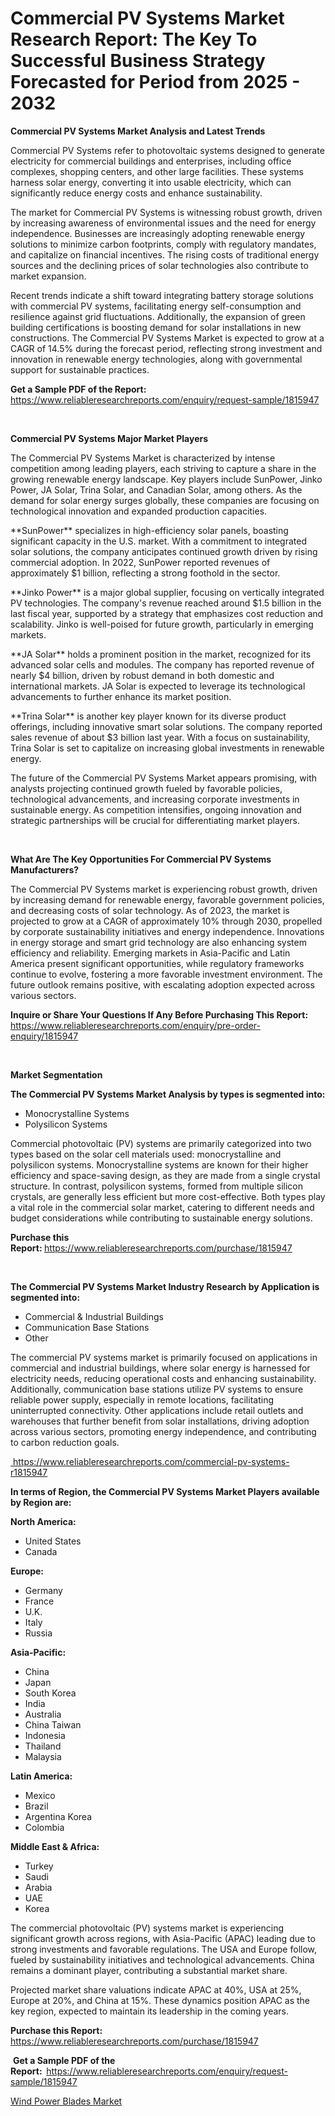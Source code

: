 <p><h1>Commercial PV Systems Market Research Report: The Key To Successful Business Strategy Forecasted for Period from 2025 - 2032</h1></p><p><strong>Commercial PV Systems Market Analysis and Latest Trends</strong></p>
<p><p>Commercial PV Systems refer to photovoltaic systems designed to generate electricity for commercial buildings and enterprises, including office complexes, shopping centers, and other large facilities. These systems harness solar energy, converting it into usable electricity, which can significantly reduce energy costs and enhance sustainability.</p><p>The market for Commercial PV Systems is witnessing robust growth, driven by increasing awareness of environmental issues and the need for energy independence. Businesses are increasingly adopting renewable energy solutions to minimize carbon footprints, comply with regulatory mandates, and capitalize on financial incentives. The rising costs of traditional energy sources and the declining prices of solar technologies also contribute to market expansion.</p><p>Recent trends indicate a shift toward integrating battery storage solutions with commercial PV systems, facilitating energy self-consumption and resilience against grid fluctuations. Additionally, the expansion of green building certifications is boosting demand for solar installations in new constructions. The Commercial PV Systems Market is expected to grow at a CAGR of 14.5% during the forecast period, reflecting strong investment and innovation in renewable energy technologies, along with governmental support for sustainable practices.</p></p>
<p><strong>Get a Sample PDF of the Report:&nbsp;</strong> <a href="https://www.reliableresearchreports.com/enquiry/request-sample/1815947?utm_campaign=3020&utm_medium=2&utm_source=Github&utm_content=ia&utm_term=07042025&utm_id=commercial-pv-systems">https://www.reliableresearchreports.com/enquiry/request-sample/1815947</a></p>
<p>&nbsp;</p>
<p><strong>Commercial PV Systems Major Market Players</strong></p>
<p><p>The Commercial PV Systems Market is characterized by intense competition among leading players, each striving to capture a share in the growing renewable energy landscape. Key players include SunPower, Jinko Power, JA Solar, Trina Solar, and Canadian Solar, among others. As the demand for solar energy surges globally, these companies are focusing on technological innovation and expanded production capacities.</p><p>**SunPower** specializes in high-efficiency solar panels, boasting significant capacity in the U.S. market. With a commitment to integrated solar solutions, the company anticipates continued growth driven by rising commercial adoption. In 2022, SunPower reported revenues of approximately $1 billion, reflecting a strong foothold in the sector.</p><p>**Jinko Power** is a major global supplier, focusing on vertically integrated PV technologies. The company's revenue reached around $1.5 billion in the last fiscal year, supported by a strategy that emphasizes cost reduction and scalability. Jinko is well-poised for future growth, particularly in emerging markets.</p><p>**JA Solar** holds a prominent position in the market, recognized for its advanced solar cells and modules. The company has reported revenue of nearly $4 billion, driven by robust demand in both domestic and international markets. JA Solar is expected to leverage its technological advancements to further enhance its market position.</p><p>**Trina Solar** is another key player known for its diverse product offerings, including innovative smart solar solutions. The company reported sales revenue of about $3 billion last year. With a focus on sustainability, Trina Solar is set to capitalize on increasing global investments in renewable energy.</p><p>The future of the Commercial PV Systems Market appears promising, with analysts projecting continued growth fueled by favorable policies, technological advancements, and increasing corporate investments in sustainable energy. As competition intensifies, ongoing innovation and strategic partnerships will be crucial for differentiating market players.</p></p>
<p>&nbsp;</p>
<p><strong>What Are The Key Opportunities For Commercial PV Systems Manufacturers?</strong></p>
<p><p>The Commercial PV Systems market is experiencing robust growth, driven by increasing demand for renewable energy, favorable government policies, and decreasing costs of solar technology. As of 2023, the market is projected to grow at a CAGR of approximately 10% through 2030, propelled by corporate sustainability initiatives and energy independence. Innovations in energy storage and smart grid technology are also enhancing system efficiency and reliability. Emerging markets in Asia-Pacific and Latin America present significant opportunities, while regulatory frameworks continue to evolve, fostering a more favorable investment environment. The future outlook remains positive, with escalating adoption expected across various sectors.</p></p>
<p><strong>Inquire or Share Your Questions If Any Before Purchasing This Report:</strong> <a href="https://www.reliableresearchreports.com/enquiry/pre-order-enquiry/1815947?utm_campaign=3020&utm_medium=2&utm_source=Github&utm_content=ia&utm_term=07042025&utm_id=commercial-pv-systems">https://www.reliableresearchreports.com/enquiry/pre-order-enquiry/1815947</a></p>
<p>&nbsp;</p>
<p><strong>Market Segmentation</strong></p>
<p><strong>The Commercial PV Systems Market Analysis by types is segmented into:</strong></p>
<p><ul><li>Monocrystalline Systems</li><li>Polysilicon Systems</li></ul></p>
<p><p>Commercial photovoltaic (PV) systems are primarily categorized into two types based on the solar cell materials used: monocrystalline and polysilicon systems. Monocrystalline systems are known for their higher efficiency and space-saving design, as they are made from a single crystal structure. In contrast, polysilicon systems, formed from multiple silicon crystals, are generally less efficient but more cost-effective. Both types play a vital role in the commercial solar market, catering to different needs and budget considerations while contributing to sustainable energy solutions.</p></p>
<p><strong>Purchase this Report:&nbsp;</strong><a href="https://www.reliableresearchreports.com/purchase/1815947?utm_campaign=3020&utm_medium=2&utm_source=Github&utm_content=ia&utm_term=07042025&utm_id=commercial-pv-systems">https://www.reliableresearchreports.com/purchase/1815947</a></p>
<p>&nbsp;</p>
<p><strong>The Commercial PV Systems Market Industry Research by Application is segmented into:</strong></p>
<p><ul><li>Commercial & Industrial Buildings</li><li>Communication Base Stations</li><li>Other</li></ul></p>
<p><p>The commercial PV systems market is primarily focused on applications in commercial and industrial buildings, where solar energy is harnessed for electricity needs, reducing operational costs and enhancing sustainability. Additionally, communication base stations utilize PV systems to ensure reliable power supply, especially in remote locations, facilitating uninterrupted connectivity. Other applications include retail outlets and warehouses that further benefit from solar installations, driving adoption across various sectors, promoting energy independence, and contributing to carbon reduction goals.</p></p>
<p><a href="https://www.reliableresearchreports.com/commercial-pv-systems-r1815947?utm_campaign=3020&utm_medium=2&utm_source=Github&utm_content=ia&utm_term=07042025&utm_id=commercial-pv-systems">&nbsp;https://www.reliableresearchreports.com/commercial-pv-systems-r1815947</a></p>
<p><strong>In terms of Region, the Commercial PV Systems Market Players available by Region are:</strong></p>
<p>
    <p> <strong> North America: </strong>
        <ul>
            <li>United States</li>
            <li>Canada</li>
        </ul>
        </p> 
    <p> <strong> Europe: </strong>
        <ul>
            <li>Germany</li>
            <li>France</li>
            <li>U.K.</li>
            <li>Italy</li>
            <li>Russia</li>
        </ul>
        </p> 
    <p> <strong> Asia-Pacific: </strong>
        <ul>
            <li>China</li>
            <li>Japan</li>
            <li>South Korea</li>
            <li>India</li>
            <li>Australia</li>
            <li>China Taiwan</li>
            <li>Indonesia</li>
            <li>Thailand</li>
            <li>Malaysia</li>
        </ul>
        </p> 
    <p> <strong> Latin America: </strong>
        <ul>
            <li>Mexico</li>
            <li>Brazil</li>
            <li>Argentina Korea</li>
            <li>Colombia</li>
        </ul>
        </p> 
    <p> <strong> Middle East & Africa: </strong>
        <ul>
            <li>Turkey</li>
            <li>Saudi</li>
            <li>Arabia</li>
            <li>UAE</li>
            <li>Korea</li>
        </ul>
    </p>
    </p>
<p><p>The commercial photovoltaic (PV) systems market is experiencing significant growth across regions, with Asia-Pacific (APAC) leading due to strong investments and favorable regulations. The USA and Europe follow, fueled by sustainability initiatives and technological advancements. China remains a dominant player, contributing a substantial market share. </p><p>Projected market share valuations indicate APAC at 40%, USA at 25%, Europe at 20%, and China at 15%. These dynamics position APAC as the key region, expected to maintain its leadership in the coming years.</p></p>
<p><strong>Purchase this Report: </strong><a href="https://www.reliableresearchreports.com/purchase/1815947?utm_campaign=3020&utm_medium=2&utm_source=Github&utm_content=ia&utm_term=07042025&utm_id=commercial-pv-systems">https://www.reliableresearchreports.com/purchase/1815947</a></p>
<p>&nbsp;<strong>Get a Sample PDF of the Report:&nbsp;&nbsp;</strong><a href="https://www.reliableresearchreports.com/enquiry/request-sample/1815947?utm_campaign=3020&utm_medium=2&utm_source=Github&utm_content=ia&utm_term=07042025&utm_id=commercial-pv-systems">https://www.reliableresearchreports.com/enquiry/request-sample/1815947</a></p>
<p><strong></strong></p>
<p><p><a href="https://github.com/zitanebeibit9/Market-Research-Report-List-1/blob/main/wind-power-blades-market.md?utm_campaign=3020&utm_medium=2&utm_source=Github&utm_content=ia&utm_term=07042025&utm_id=commercial-pv-systems">Wind Power Blades Market</a></p></p>